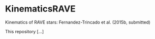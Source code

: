 # KinematicsRAVE
Kinematics of  RAVE stars: Fernandez-Trincado et al. (2015b, submitted) 

This repository [...]

    

